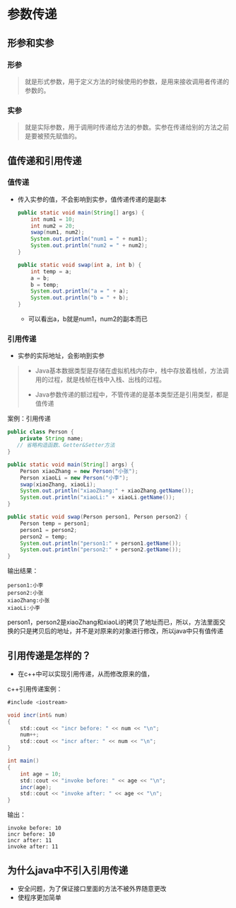 # 参数传递

## 形参和实参

### 形参

>  就是形式参数，用于定义方法的时候使用的参数，是用来接收调用者传递的参数的。

### 实参

>  就是实际参数，用于调用时传递给方法的参数。实参在传递给别的方法之前是要被预先赋值的。

## 值传递和引用传递

### 值传递

- 传入实参的值，不会影响到实参，值传递传递的是副本

  ```java
  public static void main(String[] args) {
      int num1 = 10;
      int num2 = 20;
      swap(num1, num2);
      System.out.println("num1 = " + num1);
      System.out.println("num2 = " + num2);
  }
  
  public static void swap(int a, int b) {
      int temp = a;
      a = b;
      b = temp;
      System.out.println("a = " + a);
      System.out.println("b = " + b);
  }
  ```

  - 可以看出a，b就是num1，num2的副本而已

### 引用传递

- 实参的实际地址，会影响到实参

> - Java基本数据类型是存储在虚拟机栈内存中，栈中存放着栈帧，方法调用的过程，就是栈帧在栈中入栈、出栈的过程。
>
> - Java参数传递的额过程中，不管传递的是基本类型还是引用类型，都是值传递

案例：引用传递

```java
public class Person {
    private String name;
   // 省略构造函数、Getter&Setter方法
}

public static void main(String[] args) {
    Person xiaoZhang = new Person("小张");
    Person xiaoLi = new Person("小李");
    swap(xiaoZhang, xiaoLi);
    System.out.println("xiaoZhang:" + xiaoZhang.getName());
    System.out.println("xiaoLi:" + xiaoLi.getName());
}

public static void swap(Person person1, Person person2) {
    Person temp = person1;
    person1 = person2;
    person2 = temp;
    System.out.println("person1:" + person1.getName());
    System.out.println("person2:" + person2.getName());
}
```

输出结果：

```text
person1:小李
person2:小张
xiaoZhang:小张
xiaoLi:小李
```

person1，person2是xiaoZhang和xiaoLi的拷贝了地址而已，所以，方法里面交换的只是拷贝后的地址，并不是对原来的对象进行修改，所以java中只有值传递

## 引用传递是怎样的？

- 在c++中可以实现引用传递，从而修改原来的值，

c++引用传递案例：

```java
#include <iostream>

void incr(int& num)
{
    std::cout << "incr before: " << num << "\n";
    num++;
    std::cout << "incr after: " << num << "\n";
}

int main()
{
    int age = 10;
    std::cout << "invoke before: " << age << "\n";
    incr(age);
    std::cout << "invoke after: " << age << "\n";
}
```

输出：

```text
invoke before: 10
incr before: 10
incr after: 11
invoke after: 11
```

## 为什么java中不引入引用传递

-  安全问题，为了保证接口里面的方法不被外界随意更改
-  使程序更加简单